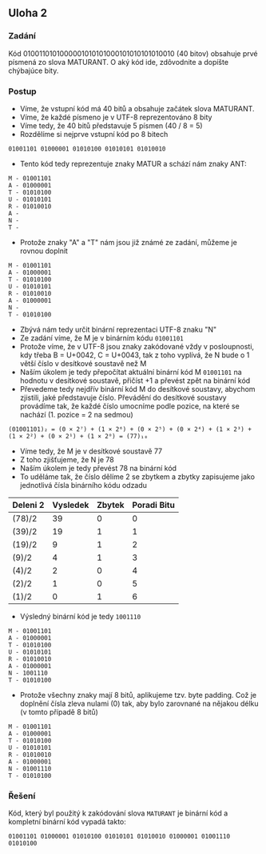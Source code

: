 ## Uloha 2

### Zadání

Kód 0100110101000001010101000101010101010010 (40 bitov) obsahuje prvé písmená zo slova MATURANT. O aký kód ide, zdôvodnite a dopíšte chýbajúce bity.

### Postup

- Víme, že vstupní kód má 40 bitů a obsahuje začátek slova MATURANT.
- Víme, že každé písmeno je v UTF-8 reprezentováno 8 bity
- Víme tedy, že 40 bitů představuje 5 písmen (40 / 8 = 5)
- Rozdělíme si nejprve vstupní kód po 8 bitech
```
01001101 01000001 01010100 01010101 01010010
```
- Tento kód tedy reprezentuje znaky MATUR a schází nám znaky ANT:
```
M - 01001101
A - 01000001
T - 01010100
U - 01010101
R - 01010010
A -
N -
T -
```
- Protože znaky "A" a "T" nám jsou již známé ze zadání, můžeme je rovnou doplnit
```
M - 01001101
A - 01000001
T - 01010100
U - 01010101
R - 01010010
A - 01000001
N -
T - 01010100
```
- Zbývá nám tedy určit binární reprezentaci UTF-8 znaku "N"
- Ze zadání víme, že M je v binárním kódu ``01001101``
- Protože víme, že v UTF-8 jsou znaky zakódované vždy v posloupnosti, kdy třeba B = U+0042, C = U+0043, tak z toho vyplívá, že N bude o 1 větší číslo v desítkové soustavě než M
- Naším úkolem je tedy přepočítat aktuální binární kód M ``01001101`` na hodnotu v desítkové soustavě, přičíst +1 a převést zpět na binární kód
- Převedeme tedy nejdřív binární kód M do desítkové soustavy, abychom zjistili, jaké představuje číslo. Převádění do desítkové soustavy provádíme tak, že každé číslo umocníme podle pozice, na které se nachází (1. pozice = 2 na sedmou)
```
(01001101)₂ = (0 × 2⁷) + (1 × 2⁶) + (0 × 2⁵) + (0 × 2⁴) + (1 × 2³) + (1 × 2²) + (0 × 2¹) + (1 × 2⁰) = (77)₁₀
```
- Víme tedy, že M je v desítkové soustavě 77
- Z toho zjišťujeme, že N je 78
- Naším úkolem je tedy převést 78 na binární kód
- To uděláme tak, že číslo dělíme 2 se zbytkem a zbytky zapisujeme jako jednotlivá čísla binárního kódu odzadu

| Deleni 2 | Vysledek | Zbytek | Poradi Bitu |
|----------|----------|--------|-------------|
| (78)/2   | 39       | 0      | 0           |
| (39)/2   | 19       | 1      | 1           |
| (19)/2   | 9        | 1      | 2           |
| (9)/2    | 4        | 1      | 3           |
| (4)/2    | 2        | 0      | 4           |
| (2)/2    | 1        | 0      | 5           |
| (1)/2    | 0        | 1      | 6           |

- Výsledný binární kód je tedy ``1001110``
```
M - 01001101
A - 01000001
T - 01010100
U - 01010101
R - 01010010
A - 01000001
N - 1001110
T - 01010100
```
- Protože všechny znaky mají 8 bitů, aplikujeme tzv. byte padding. Což je doplnění čísla zleva nulami (0) tak, aby bylo zarovnané na nějakou délku (v tomto případě 8 bitů)
```
M - 01001101
A - 01000001
T - 01010100
U - 01010101
R - 01010010
A - 01000001
N - 01001110
T - 01010100
```

### Řešení

Kód, který byl použitý k zakódování slova ``MATURANT`` je binární kód a kompletní binární kód vypadá takto:

```
01001101 01000001 01010100 01010101 01010010 01000001 01001110 01010100
```